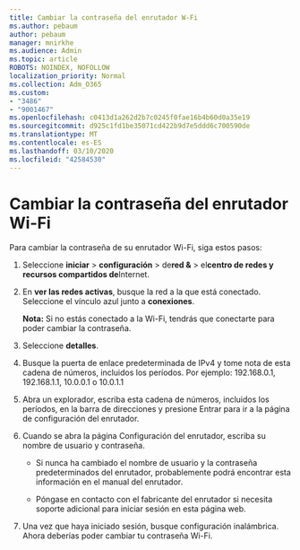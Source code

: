 ```yaml
---
title: Cambiar la contraseña del enrutador W-Fi
ms.author: pebaum
author: pebaum
manager: mnirkhe
ms.audience: Admin
ms.topic: article
ROBOTS: NOINDEX, NOFOLLOW
localization_priority: Normal
ms.collection: Adm_O365
ms.custom:
- "3486"
- "9001467"
ms.openlocfilehash: c0413d1a262d2b7c0245f0fae16b4b60d0a35e19
ms.sourcegitcommit: d925c1fd1be35071cd422b9d7e5ddd6c700590de
ms.translationtype: MT
ms.contentlocale: es-ES
ms.lasthandoff: 03/10/2020
ms.locfileid: "42584530"
---
```

# <a name="change-your-wi-fi-router-password"></a>Cambiar la contraseña del enrutador Wi-Fi

Para cambiar la contraseña de su enrutador Wi-Fi, siga estos pasos:

1. Seleccione **iniciar** > **configuración** > de**red &** > el**centro de redes y recursos compartidos de**Internet.

2. En **ver las redes activas**, busque la red a la que está conectado. Seleccione el vínculo azul junto a **conexiones**.<br>

   **Nota:** Si no estás conectado a la Wi-Fi, tendrás que conectarte para poder cambiar la contraseña.

3. Seleccione **detalles**.

4. Busque la puerta de enlace predeterminada de IPv4 y tome nota de esta cadena de números, incluidos los períodos. Por ejemplo: 192.168.0.1, 192.168.1.1, 10.0.0.1 o 10.0.1.1

5. Abra un explorador, escriba esta cadena de números, incluidos los períodos, en la barra de direcciones y presione Entrar para ir a la página de configuración del enrutador.

6. Cuando se abra la página Configuración del enrutador, escriba su nombre de usuario y contraseña.<br>
   - Si nunca ha cambiado el nombre de usuario y la contraseña predeterminados del enrutador, probablemente podrá encontrar esta información en el manual del enrutador.

   - Póngase en contacto con el fabricante del enrutador si necesita soporte adicional para iniciar sesión en esta página web.

7. Una vez que haya iniciado sesión, busque configuración inalámbrica. Ahora deberías poder cambiar tu contraseña Wi-Fi.
